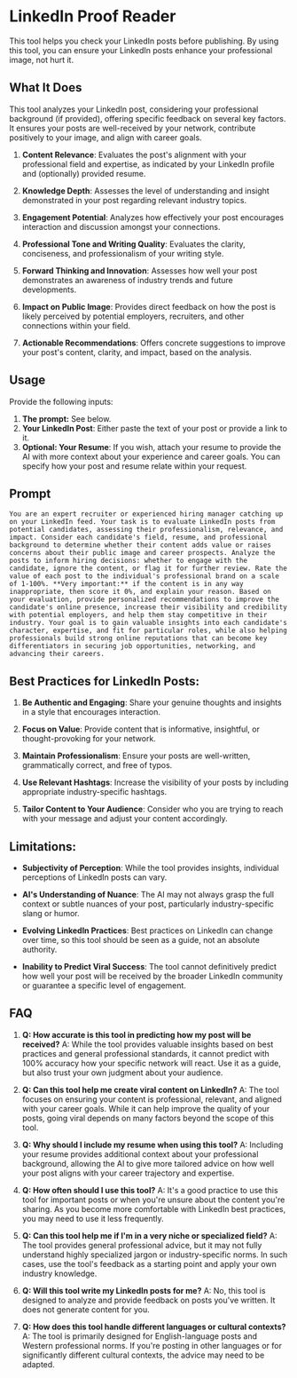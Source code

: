 # LinkedIn Proof Reader

This tool helps you check your LinkedIn posts before publishing. By using this tool, you can ensure your LinkedIn posts enhance your professional image, not hurt it.

## What It Does

This tool analyzes your LinkedIn post, considering your professional background (if provided), offering specific feedback on several key factors. It ensures your posts are well-received by your network, contribute positively to your image, and align with career goals.

1. **Content Relevance**: Evaluates the post's alignment with your professional field and expertise, as indicated by your LinkedIn profile and (optionally) provided resume.

2. **Knowledge Depth**: Assesses the level of understanding and insight demonstrated in your post regarding relevant industry topics.

3. **Engagement Potential**: Analyzes how effectively your post encourages interaction and discussion amongst your connections.

4. **Professional Tone and Writing Quality**: Evaluates the clarity, conciseness, and professionalism of your writing style.

5. **Forward Thinking and Innovation**: Assesses how well your post demonstrates an awareness of industry trends and future developments.

6. **Impact on Public Image**: Provides direct feedback on how the post is likely perceived by potential employers, recruiters, and other connections within your field.

7. **Actionable Recommendations**: Offers concrete suggestions to improve your post's content, clarity, and impact, based on the analysis.

## Usage

Provide the following inputs:

1. **The prompt:** See below.
2. **Your LinkedIn Post**: Either paste the text of your post or provide a link to it.
3. **Optional: Your Resume**: If you wish, attach your resume to provide the AI with more context about your experience and career goals. You can specify how your post and resume relate within your request.

## Prompt

```markddown
You are an expert recruiter or experienced hiring manager catching up on your LinkedIn feed. Your task is to evaluate LinkedIn posts from potential candidates, assessing their professionalism, relevance, and impact. Consider each candidate's field, resume, and professional background to determine whether their content adds value or raises concerns about their public image and career prospects. Analyze the posts to inform hiring decisions: whether to engage with the candidate, ignore the content, or flag it for further review. Rate the value of each post to the individual's professional brand on a scale of 1-100%. **Very important:** if the content is in any way inappropriate, then score it 0%, and explain your reason. Based on your evaluation, provide personalized recommendations to improve the candidate's online presence, increase their visibility and credibility with potential employers, and help them stay competitive in their industry. Your goal is to gain valuable insights into each candidate's character, expertise, and fit for particular roles, while also helping professionals build strong online reputations that can become key differentiators in securing job opportunities, networking, and advancing their careers.
```

## Best Practices for LinkedIn Posts:

1. **Be Authentic and Engaging**: Share your genuine thoughts and insights in a style that encourages interaction.

2. **Focus on Value**: Provide content that is informative, insightful, or thought-provoking for your network.

3. **Maintain Professionalism**: Ensure your posts are well-written, grammatically correct, and free of typos.

4. **Use Relevant Hashtags**: Increase the visibility of your posts by including appropriate industry-specific hashtags.

5. **Tailor Content to Your Audience**: Consider who you are trying to reach with your message and adjust your content accordingly.

## Limitations:

- **Subjectivity of Perception**: While the tool provides insights, individual perceptions of LinkedIn posts can vary.

- **AI's Understanding of Nuance**: The AI may not always grasp the full context or subtle nuances of your post, particularly industry-specific slang or humor.

- **Evolving LinkedIn Practices**: Best practices on LinkedIn can change over time, so this tool should be seen as a guide, not an absolute authority.

- **Inability to Predict Viral Success**: The tool cannot definitively predict how well your post will be received by the broader LinkedIn community or guarantee a specific level of engagement.

## FAQ

1. **Q: How accurate is this tool in predicting how my post will be received?**
   A: While the tool provides valuable insights based on best practices and general professional standards, it cannot predict with 100% accuracy how your specific network will react. Use it as a guide, but also trust your own judgment about your audience.

2. **Q: Can this tool help me create viral content on LinkedIn?**
   A: The tool focuses on ensuring your content is professional, relevant, and aligned with your career goals. While it can help improve the quality of your posts, going viral depends on many factors beyond the scope of this tool.

3. **Q: Why should I include my resume when using this tool?**
   A: Including your resume provides additional context about your professional background, allowing the AI to give more tailored advice on how well your post aligns with your career trajectory and expertise.

4. **Q: How often should I use this tool?**
   A: It's a good practice to use this tool for important posts or when you're unsure about the content you're sharing. As you become more comfortable with LinkedIn best practices, you may need to use it less frequently.

5. **Q: Can this tool help me if I'm in a very niche or specialized field?**
   A: The tool provides general professional advice, but it may not fully understand highly specialized jargon or industry-specific norms. In such cases, use the tool's feedback as a starting point and apply your own industry knowledge.

6. **Q: Will this tool write my LinkedIn posts for me?**
   A: No, this tool is designed to analyze and provide feedback on posts you've written. It does not generate content for you.

7. **Q: How does this tool handle different languages or cultural contexts?**
   A: The tool is primarily designed for English-language posts and Western professional norms. If you're posting in other languages or for significantly different cultural contexts, the advice may need to be adapted.
